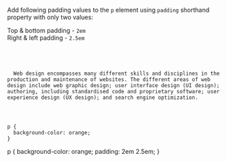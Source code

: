 Add following padding values to the `p` element using `padding` shorthand property with only two values:

Top & bottom padding - `2em`<br>
Right & left padding - `2.5em`<br>

<Editor lang="css" type="exercise">
<code>
<panel lang="html">
<p>
  Web design encompasses many different skills and disciplines in the production and maintenance of websites. The different areas of web design include web graphic design; user interface design (UI design); authoring, including standardised code and proprietary software; user experience design (UX design); and search engine optimization.
</p>
</panel>
<panel lang="css">
p {
  background-color: orange;
}
</panel>
</code>

<solution>
p {
  background-color: orange;
  padding: 2em 2.5em;
}
</solution>
</Editor>